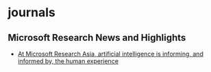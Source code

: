 # journals

## Microsoft Research News and Highlights
- [At Microsoft Research Asia, artificial intelligence is informing, and informed by, the human experience](http://research.microsoft.com/en-us/news/headlines/hon-lee-lamport-ai_20151105.aspx)


